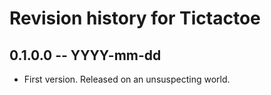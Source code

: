 # Revision history for Tictactoe

## 0.1.0.0  -- YYYY-mm-dd

* First version. Released on an unsuspecting world.
